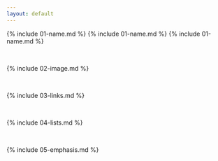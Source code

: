 ```yaml
---
layout: default
---
```


{% include 01-name.md %}
{% include 01-name.md %}
{% include 01-name.md %}

<br>

{% include 02-image.md %}

<br>

{% include 03-links.md %}

<br>

{% include 04-lists.md %}

<br>

{% include 05-emphasis.md %}